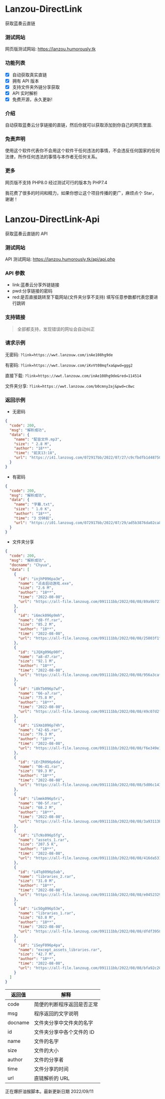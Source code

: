 # Lanzou-DirectLink

获取蓝奏云直链

### 测试网站

网页版测试网站: https://lanzou.humorously.tk

### 功能列表

- [x] 自动获取真实直链
- [x] 拥有 API 版本
- [x] 支持文件夹外链分享获取
- [x] API 实时解析
- [x] 免费开源，永久更新!

### 介绍

自动获取蓝奏云分享链接的直链，然后你就可以获取添加到你自己的网页里面.

### 免责声明

使用这个软件代表你不会用这个软件干任何违法的事情，不会违反任何国家的任何法律，所作任何违法的事情与本作者无任何关系。

### 更多

网页版不支持 PHP8.0 经过测试可行的版本为 PHP7.4

我花费了很多的时间和精力，如果你想让这个项目传播的更广，麻烦点个 Star，谢谢！

# Lanzou-DirectLink-Api

获取蓝奏云直链的 API

### 测试网站

API 测试网站: https://lanzou.humorously.tk/api/api.php

### API 参数

- link:蓝奏云分享外链链接
- pwd:分享链接的密码
- red:是否直接跳转至下载网站(文件夹分享不支持) 填写任意参数都代表您要进行跳转

### 支持链接

> 全部都支持，发现错误的网址会自动纠正

### 请求示例

无密码: `?link=https://wwt.lanzouw.com/inAe108hg9de`

有密码: `?link=https://wwt.lanzouw.com/iKvVt08mqfxa&pwd=ggg2`

直接下载: `?link=https://wwt.lanzouw.com/inAe108hg9de&red=114514`

文件夹分享: `?link=https://wwt.lanzouw.com/b0cmny2aj&pwd=c8wc`

### 返回示例

- 无密码

```json
{
  "code": 200,
  "msg": "解析成功",
  "data": {
    "name": "配音文件.mp3",
    "size": " 2.8 M",
    "author": "18**",
    "time": "前天13:18",
    "url": "https://i41.lanzoug.com/072917bb/2022/07/27/c9cfbdfb1d487506e3dd375317a3464f.mp3?st=DAVtxTvj-6oQwKAkQRFyFA&e=1659089377&b=ALtc2QKPWLRYkl_b6AbcPnVKAAblU7gGxBXgMbAZxUWA_c&fi=76444934&pid=43-248-96-182&up=2&mp=1&co=1"
  }
}
```

- 有密码

```json
{
  "code": 200,
  "msg": "解析成功",
  "data": {
    "name": "字幕.txt",
    "size": " 1.0 K",
    "author": "18**",
    "time": "3 分钟前",
    "url": "https://i01.lanzoug.com/072917bb/2022/07/29/ad5b3876da02ca8dbd6a7b3387c3493f.txt?st=XRC5tMY9L_G5cMe9eXO2Yw&e=1659089409&b=VONZ9AifBORXuwfEB3lXJwQpWXE_c&fi=76691410&pid=43-248-96-182&up=2&mp=0&co=1"
  }
}
```

- 文件夹分享

```json
{
  "code": 200,
  "msg": "解析成功",
  "docname": "Chyua",
  "data": [
    {
      "id": "injhP096pa3e",
      "name": "点击启动游戏.exe",
      "size": "2.6 M",
      "author": "18**",
      "time": "2022-08-08",
      "url": "https://all-file.lanzoug.com/091111bb/2022/08/08/89a9b721568792d6788454555f9f93a4.exe?st=pUYrhgeThJnia36IeQdC_w&e=1662868734&b=VuMPjQa_aU7NYil_byBbBSxlSuCLFU3wCuALVc6QC_aBeEG3AiHAC5UNFB9X2w_c&fi=77623024&pid=43-248-96-182&up=2&mp=1&co=1"
    },
    {
      "id": "i6mck096p9mh",
      "name": "d8-ff.rar",
      "size": "85.2 M",
      "author": "18**",
      "time": "2022-08-08",
      "url": "https://all-file.lanzoug.com/091111bb/2022/08/08/25003f1fc1002fe4a4788f32f4b4edb5.rar?st=mmEYRTjl00N7jrQcRvU3Pw&e=1662868734&b=ADZaYgQpUDNSYVYuACIHYgAn&fi=77623007&pid=43-248-96-182&up=2&mp=1&co=1"
    },
    {
      "id": "iJQXg096p90f",
      "name": "a8-d7.rar",
      "size": "92.1 M",
      "author": "18**",
      "time": "2022-08-08",
      "url": "https://all-file.lanzoug.com/091111bb/2022/08/08/956a3caf34287acca8ffc27c702cdeff.rar?st=SUopdsHZop9l79fQAqK8-w&e=1662868735&b=VGcJMVJ_aVDVXNQN7UHIBZAcg&fi=77622985&pid=43-248-96-182&up=2&mp=1&co=1"
    },
    {
      "id": "i8kTb096p7wf",
      "name": "66-a7.rar",
      "size": "75.8 M",
      "author": "18**",
      "time": "2022-08-08",
      "url": "https://all-file.lanzoug.com/091111bb/2022/08/08/49c07d2f5f2627a852aaf09675000999.rar?st=BunYZs39WPecRIzKUUxrVQ&e=1662868736&b=BGABNwAtUDRUNl8nUXMPagEm&fi=77622945&pid=43-248-96-182&up=2&mp=1&co=1"
    },
    {
      "id": "iSXm1096p74h",
      "name": "42-65.rar",
      "size": "79.3 M",
      "author": "18**",
      "time": "2022-08-08",
      "url": "https://all-file.lanzoug.com/091111bb/2022/08/08/f6e349e1be631f06561ad64c1cdc8777.rar?st=0rMFzpGaqj9IsNFuiMAWyA&e=1662868736&b=UjQPPQAtBzRUNAd_aUnBQNQMk&fi=77622917&pid=43-248-96-182&up=2&mp=1&co=1"
    },
    {
      "id": "iErZR096p6da",
      "name": "06-41.rar",
      "size": "89.3 M",
      "author": "18**",
      "time": "2022-08-08",
      "url": "https://all-file.lanzoug.com/091111bb/2022/08/08/5d06c143945766d4eba238701774cafa.rar?st=FpdOp-eS1vJjU6jQ1x8nIA&e=1662868737&b=BmQBNwAtUWAAZFYuVXcHYlVy&fi=77622890&pid=43-248-96-182&up=2&mp=1&co=1"
    },
    {
      "id": "ilmmk096p5ri",
      "name": "00-5f.rar",
      "size": "68.2 M",
      "author": "18**",
      "time": "2022-08-08",
      "url": "https://all-file.lanzoug.com/091111bb/2022/08/08/3a93113b7938c2529581aa6b8c456dca.rar?st=w0rUTmJHprNp5UjdU5zlkQ&e=1662868737&b=AmBaalB9WWlXZF8nCylUMQcg&fi=77622868&pid=43-248-96-182&up=2&mp=1&co=1"
    },
    {
      "id": "iTcNs096p5fg",
      "name": "assets_1.rar",
      "size": "207.5 K",
      "author": "18**",
      "time": "2022-08-08",
      "url": "https://all-file.lanzoug.com/091111bb/2022/08/08/416da531b26955bde9aa0b2e8335a9e0.rar?st=WLa4KXOXy1JFlxagl9HU6w&e=1662868738&b=UmEAcwZ1UTFSc196BAsGMwN4XnBQMAVx&fi=77622856&pid=43-248-96-182&up=2&mp=1&co=1"
    },
    {
      "id": "i4Tq8096p5ab",
      "name": "libraries_2.rar",
      "size": "31.0 M",
      "author": "18**",
      "time": "2022-08-08",
      "url": "https://all-file.lanzoug.com/091111bb/2022/08/08/e0452329c4e376594e913d63619e1aec.rar?st=fwJW9Q8H0a0Iimsx2kGZ3Q&e=1662868739&b=BTteN1AyAHcFMQMnAzpSMwUjDg0DMFR8U3JcMAdy&fi=77622851&pid=43-248-96-182&up=2&mp=1&co=1"
    },
    {
      "id": "ic5Og096p53e",
      "name": "libraries_1.rar",
      "size": "63.8 M",
      "author": "18**",
      "time": "2022-08-08",
      "url": "https://all-file.lanzoug.com/091111bb/2022/08/08/dfdf3958bc9783413e882690a2f25a49.rar?st=bJ5UF9855Ge6-I5U3737pw&e=1662868739&b=AT8KY1Q2UiVXY197V25XNgAmDg0GNgIqVncKZl0o&fi=77622844&pid=43-248-96-182&up=2&mp=1&co=1"
    },
    {
      "id": "iSeyF096p4pa",
      "name": "except_assets_libraries.rar",
      "size": "42.7 M",
      "author": "18**",
      "time": "2022-08-08",
      "url": "https://all-file.lanzoug.com/091111bb/2022/08/08/bfa92c20211f18b5bf1e7abee3e692a3.rar?st=HW4p1FzGuO8thWm0kLGZSw&e=1662868740&b=BjEOdlIxAmJTdlR2V1gGYwMlDSIBZQt5CSldD1I5AGsJOVspB2ZTJAM_aUGNXdAQuASZbZgBz&fi=77622830&pid=43-248-96-182&up=2&mp=1&co=1"
    }
  ]
}
```

| 返回值  | 解释                       |
| ------- | -------------------------- |
| code    | 简便的判断程序返回是否正常 |
| msg     | 程序返回的文字说明         |
| docname | 文件夹分享中文件夹的名字   |
| id      | 文件夹分享中各个文件的 ID  |
| name    | 文件的名字                 |
| size    | 文件的大小                 |
| author  | 文件的分享者               |
| time    | 文件分享的时间             |
| url     | 直链解析的 URL             |

正在爆肝油猴脚本。最新更新日期 2022/09/11
